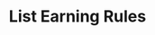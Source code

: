 ---
title: List Earning Rules
type: endpoint
category: 639ba2628407100061f5faac
slug: list-earning-rules
parentDoc: 639ba2658407100061f5fab6
hidden: false
order: 24
---